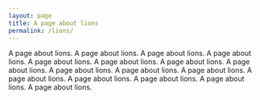 ```yaml
---
layout: page
title: A page about lions
permalink: /lions/
---
```

A page about lions.  A page about lions.  A page about lions.  A page about lions.  A page about lions.  A page about lions.  A page about lions.  A page about lions.  A page about lions.  A page about lions.  A page about lions.  A page about lions.  A page about lions.  A page about lions.  A page about lions.  A page about lions.
